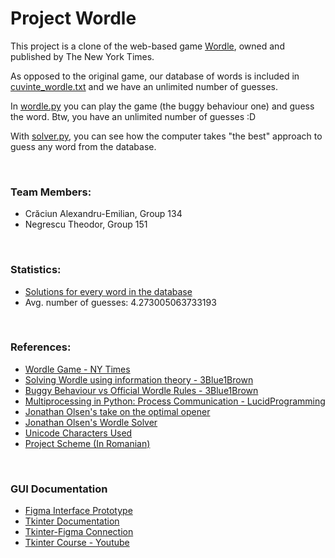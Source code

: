 # Project Wordle

This project is a clone of the web-based game [Wordle](https://www.nytimes.com/games/wordle/index.html), owned and published by The New York Times. 

As opposed to the original game, our database of words is included in [cuvinte_wordle.txt](cuvinte_wordle.txt) and we have an unlimited number of guesses.

In [wordle.py](wordle.py) you can play the game (the buggy behaviour one) and guess the word. Btw, you have an unlimited number of guesses :D

With [solver.py](solver.py), you can see how the computer takes "the best" approach to guess any word from the database.

<br>

### Team Members:
- Crăciun Alexandru-Emilian, Group 134
- Negrescu Theodor, Group 151

<br>

### Statistics:
- [Solutions for every word in the database](solutii.txt)
- Avg. number of guesses: 4.273005063733193

<br>

### References:
- [Wordle Game - NY Times](https://www.nytimes.com/games/wordle/index.html)
- [Solving Wordle using information theory - 3Blue1Brown](https://www.youtube.com/watch?v=v68zYyaEmEA)
- [Buggy Behaviour vs Official Wordle Rules - 3Blue1Brown](https://www.youtube.com/watch?v=fRed0Xmc2Wg)
- [Multiprocessing in Python: Process Communication - LucidProgramming](https://www.youtube.com/watch?v=TQx3IfCVvQ0)
- [Jonathan Olsen's take on the optimal opener](http://jonathanolson.net/experiments/optimal-wordle-solutions)
- [Jonathan Olsen's Wordle Solver](https://jonathanolson.net/wordle-solver/)
- [Unicode Characters Used](https://en.wikipedia.org/wiki/List_of_Unicode_characters)
- [Project Scheme (In Romanian)](https://docs.google.com/document/d/1NkDMdvkvUxzifMKFTC20WpCbaavfuQojjCkXVaMrbAo)

<br>

### GUI Documentation
- [Figma Interface Prototype](https://www.figma.com/file/s2QuaHRBiullAksc0ly5Rp/Wordle?node-id=3%3A2&t=IaWParr0uRquOZyO-1)
- [Tkinter Documentation](https://docs.python.org/3/library/tkinter.html?highlight=tkinter#module-tkinter)
- [Tkinter-Figma Connection](https://github.com/ParthJadhav/Tkinter-Designer)
- [Tkinter Course - Youtube](https://www.youtube.com/watch?v=YXPyB4XeYLA&t=2022s)